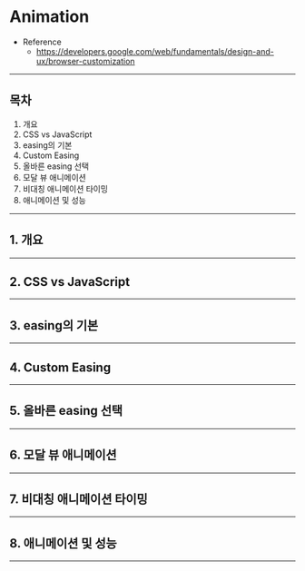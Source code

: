 # Animation

- Reference
  - https://developers.google.com/web/fundamentals/design-and-ux/browser-customization

---

## 목차

1. 개요
2. CSS vs JavaScript
3. easing의 기본
4. Custom Easing
5. 올바른 easing 선택
6. 모달 뷰 애니메이션
7. 비대칭 애니메이션 타이밍
8. 애니메이션 및 성능

---

## 1. 개요

---

## 2. CSS vs JavaScript

---

## 3. easing의 기본

---

## 4. Custom Easing

---

## 5. 올바른 easing 선택

---

## 6. 모달 뷰 애니메이션

---

## 7. 비대칭 애니메이션 타이밍

---

## 8. 애니메이션 및 성능

---

